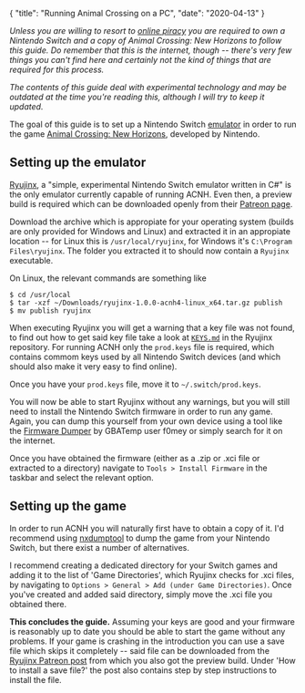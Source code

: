 { "title": "Running Animal Crossing on a PC", "date": "2020-04-13" }

_Unless you are willing to resort to [online piracy](https://en.wikipedia.org/w/index.php?title=Online_piracy&oldid=947274838) you are required to own a Nintendo Switch and a copy of Animal Crossing: New Horizons to follow this guide. Do remember that this is the internet, though -- there's very few things you can't find here and certainly not the kind of things that are required for this process._

_The contents of this guide deal with experimental technology and may be outdated at the time you're reading this, although I will try to keep it updated._

The goal of this guide is to set up a Nintendo Switch [emulator](https://en.wikipedia.org/w/index.php?title=Emulator&oldid=947215529) in order to run the game [Animal Crossing: New Horizons](https://en.wikipedia.org/w/index.php?title=Animal_Crossing:_New_Horizons&oldid=950659793), developed by Nintendo.

## Setting up the emulator

[Ryujinx](https://ryujinx.org/), a "simple, experimental Nintendo Switch emulator written in C#" is the only emulator currently capable of running ACNH. Even then, a preview build is required which can be downloaded openly from their [Patreon page](https://www.patreon.com/posts/animal-crossing-35196813).

Download the archive which is appropiate for your operating system (builds are only provided for Windows and Linux) and extracted it in an appropiate location -- for Linux this is `/usr/local/ryujinx`, for Windows it's `C:\Program Files\ryujinx`. The folder you extracted it to should now contain a `Ryujinx` executable.

On Linux, the relevant commands are something like
```
$ cd /usr/local
$ tar -xzf ~/Downloads/ryujinx-1.0.0-acnh4-linux_x64.tar.gz publish
$ mv publish ryujinx
```

When executing Ryujinx you will get a warning that a key file was not found, to find out how to get said key file take a look at [`KEYS.md`](https://github.com/Ryujinx/Ryujinx/blob/master/KEYS.md) in the Ryujinx repository. For running ACNH only the `prod.keys` file is required, which contains commom keys used by all Nintendo Switch devices (and which should also make it very easy to find online).

Once you have your `prod.keys` file, move it to `~/.switch/prod.keys`.

You will now be able to start Ryujinx without any warnings, but you will still need to install the Nintendo Switch firmware in order to run any game. Again, you can dump this yourself from your own device using a tool like the [Firmware Dumper](https://gbatemp.net/threads/firmware-dumper.522522/) by GBATemp user f0mey or simply search for it on the internet.

Once you have obtained the firmware (either as a .zip or .xci file or extracted to a directory) navigate to `Tools > Install Firmware` in the taskbar and select the relevant option.

## Setting up the game

In order to run ACNH you will naturally first have to obtain a copy of it. I'd recommend using [nxdumptool](https://github.com/DarkMatterCore/nxdumptool) to dump the game from your Nintendo Switch, but there exist a number of alternatives.

I recommend creating a dedicated directory for your Switch games and adding it to the list of 'Game Directories', which Ryujinx checks for .xci files, by navigating to `Options > General > Add (under Game Directories)`. Once you've created and added said directory, simply move the .xci file you obtained there.

__This concludes the guide.__ Assuming your keys are good and your firmware is reasonably up to date you should be able to start the game without any problems. If your game is crashing in the introduction you can use a save file which skips it completely -- said file can be downloaded from the [Ryujinx Patreon post](https://www.patreon.com/posts/animal-crossing-35196813) from which you also got the preview build. Under 'How to install a save file?' the post also contains step by step instructions to install the file.
